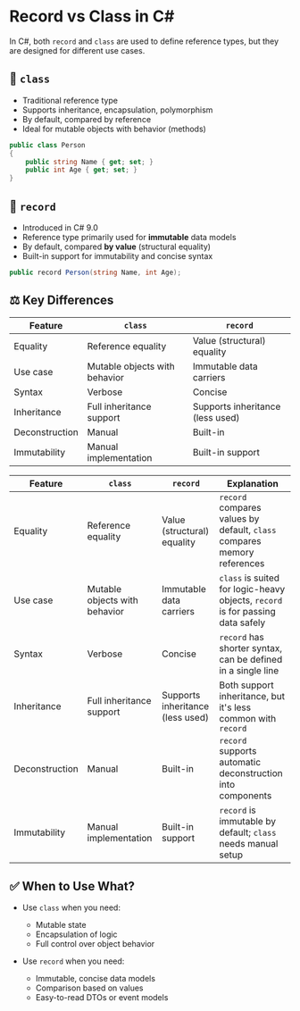 # Record vs Class in C#

In C#, both `record` and `class` are used to define reference types, but they are designed for different use cases.

## 🧾 `class`

- Traditional reference type
- Supports inheritance, encapsulation, polymorphism
- By default, compared by reference
- Ideal for mutable objects with behavior (methods)

```csharp
public class Person
{
    public string Name { get; set; }
    public int Age { get; set; }
}
```

## 📄 `record`

- Introduced in C# 9.0
- Reference type primarily used for **immutable** data models
- By default, compared **by value** (structural equality)
- Built-in support for immutability and concise syntax

```csharp
public record Person(string Name, int Age);
```

## ⚖️ Key Differences

| Feature               | `class`                          | `record`                         |
|----------------------|----------------------------------|----------------------------------|
| Equality             | Reference equality               | Value (structural) equality      |
| Use case             | Mutable objects with behavior    | Immutable data carriers          |
| Syntax               | Verbose                          | Concise                          |
| Inheritance          | Full inheritance support         | Supports inheritance (less used) |
| Deconstruction       | Manual                           | Built-in                         |
| Immutability         | Manual implementation            | Built-in support                 |


| Feature         | `class`                          | `record`                         | Explanation |
|----------------|----------------------------------|----------------------------------|-------------|
| Equality        | Reference equality               | Value (structural) equality      | `record` compares values by default, `class` compares memory references |
| Use case        | Mutable objects with behavior    | Immutable data carriers          | `class` is suited for logic-heavy objects, `record` is for passing data safely |
| Syntax          | Verbose                          | Concise                          | `record` has shorter syntax, can be defined in a single line |
| Inheritance     | Full inheritance support         | Supports inheritance (less used) | Both support inheritance, but it's less common with `record` |
| Deconstruction  | Manual                           | Built-in                         | `record` supports automatic deconstruction into components |
| Immutability    | Manual implementation            | Built-in support                 | `record` is immutable by default; `class` needs manual setup |



## ✅ When to Use What?

- Use `class` when you need:
  - Mutable state
  - Encapsulation of logic
  - Full control over object behavior

- Use `record` when you need:
  - Immutable, concise data models
  - Comparison based on values
  - Easy-to-read DTOs or event models
